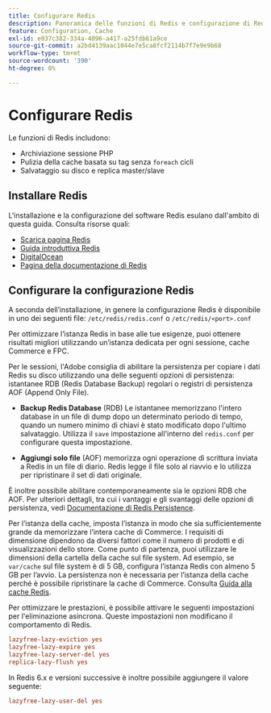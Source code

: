 ```yaml
---
title: Configurare Redis
description: Panoramica delle funzioni di Redis e configurazione di Redis.
feature: Configuration, Cache
exl-id: e037c382-334a-4096-a417-a25fdb61a9ce
source-git-commit: a2bd4139aac1044e7e5ca8fcf2114b7f7e9e9b68
workflow-type: tm+mt
source-wordcount: '390'
ht-degree: 0%

---
```


# Configurare Redis

Le funzioni di Redis includono:

- Archiviazione sessione PHP
- Pulizia della cache basata su tag senza `foreach` cicli
- Salvataggio su disco e replica master/slave

## Installare Redis

L&#39;installazione e la configurazione del software Redis esulano dall&#39;ambito di questa guida. Consulta risorse quali:

- [Scarica pagina Redis](https://redis.io/download)
- [Guida introduttiva Redis](https://redis.io/docs/getting-started/)
- [DigitalOcean](https://www.digitalocean.com/community/tutorials/how-to-install-and-use-redis)
- [Pagina della documentazione di Redis](https://redis.io/docs)

## Configurare la configurazione Redis

A seconda dell’installazione, in genere la configurazione Redis è disponibile in uno dei seguenti file: `/etc/redis/redis.conf` o `/etc/redis/<port>.conf`

Per ottimizzare l’istanza Redis in base alle tue esigenze, puoi ottenere risultati migliori utilizzando un’istanza dedicata per ogni sessione, cache Commerce e FPC.

Per le sessioni, l&#39;Adobe consiglia di abilitare la persistenza per copiare i dati Redis su disco utilizzando una delle seguenti opzioni di persistenza: istantanee RDB (Redis Database Backup) regolari o registri di persistenza AOF (Append Only File).

- **Backup Redis Database** (RDB) Le istantanee memorizzano l&#39;intero database in un file di dump dopo un determinato periodo di tempo, quando un numero minimo di chiavi è stato modificato dopo l&#39;ultimo salvataggio. Utilizza il `save` impostazione all&#39;interno del `redis.conf` per configurare questa impostazione.

- **Aggiungi solo file** (AOF) memorizza ogni operazione di scrittura inviata a Redis in un file di diario. Redis legge il file solo al riavvio e lo utilizza per ripristinare il set di dati originale.

È inoltre possibile abilitare contemporaneamente sia le opzioni RDB che AOF. Per ulteriori dettagli, tra cui i vantaggi e gli svantaggi delle opzioni di persistenza, vedi [Documentazione di Redis Persistence](https://redis.io/topics/persistence).

Per l’istanza della cache, imposta l’istanza in modo che sia sufficientemente grande da memorizzare l’intera cache di Commerce. I requisiti di dimensione dipendono da diversi fattori come il numero di prodotti e di visualizzazioni dello store. Come punto di partenza, puoi utilizzare le dimensioni della cartella della cache sul file system. Ad esempio, se `var/cache` sul file system è di 5 GB, configura l’istanza Redis con almeno 5 GB per l’avvio. La persistenza non è necessaria per l’istanza della cache perché è possibile ripristinare la cache di Commerce. Consulta [Guida alla cache Redis](https://redis.io/docs/manual/eviction/).

Per ottimizzare le prestazioni, è possibile attivare le seguenti impostazioni per l&#39;eliminazione asincrona. Queste impostazioni non modificano il comportamento di Redis.

```ini
lazyfree-lazy-eviction yes
lazyfree-lazy-expire yes
lazyfree-lazy-server-del yes
replica-lazy-flush yes
```

In Redis 6.x e versioni successive è inoltre possibile aggiungere il valore seguente:

```ini
lazyfree-lazy-user-del yes
```
